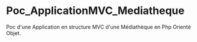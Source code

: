 # Poc_ApplicationMVC_Mediatheque
Poc d'une Application en structure MVC d'une Médiathèque en Php Orienté Objet.
